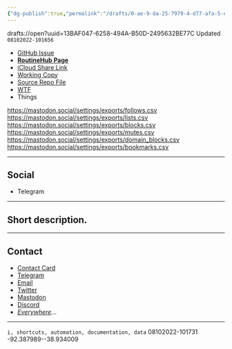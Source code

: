 ```yaml
---
{"dg-publish":true,"permalink":"/drafts/0-ae-9-da-25-7979-4-d77-afa-5-eb-6924-b6-d0-af/","dgHomeLink":true,"dgPassFrontmatter":false}
---
```


drafts://open?uuid=13BAF047-6258-494A-B50D-2495632BE77C
Updated `08102022-101656`

- [GitHub Issue](https://github.com/extratone/i/issues/)
- [**RoutineHub Page**](https://routinehub.co/shortcut/)
- [iCloud Share Link]()
- [Working Copy](working-copy://open?repo=i&path=shortcuts&mode=content)
- [Source Repo File](https://github.com/extratone/i/blob/main/shortcuts/.shortcut)
- [WTF](https://davidblue.wtf/drafts/13BAF047-6258-494A-B50D-2495632BE77C.html)
- Things

https://mastodon.social/settings/exports/follows.csv
https://mastodon.social/settings/exports/lists.csv
https://mastodon.social/settings/exports/blocks.csv
https://mastodon.social/settings/exports/mutes.csv
https://mastodon.social/settings/exports/domain_blocks.csv
https://mastodon.social/settings/exports/bookmarks.csv

---

## Social

- Telegram

---

## Short description.



---

## Contact

- [Contact Card](https://davidblue.wtf/db.vcf)
- [Telegram](https://t.me/extratone)
- [Email](mailto:davidblue@extratone.com) 
- [Twitter](https://twitter.com/NeoYokel)
- [Mastodon](https://mastodon.social/@DavidBlue)
- [Discord](https://discord.gg/0b9KQUKP858b0iZF)
- [*Everywhere*](https://raindrop.io/davidblue/social-directory-21059174)...

---

`i, shortcuts, automation, documentation, data`
08102022-101731
-92.387989--38.934009